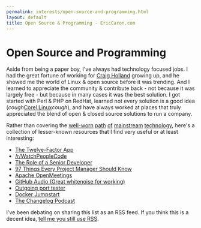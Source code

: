 ```yaml
---
permalink: interests/open-source-and-programming.html
layout: default
title: Open Source & Programming - EricCaron.com
---
```

# Open Source and Programming

Aside from being a paper boy, I've always had technology focused jobs. I had the great fortune of working for [Craig Holland](https://www.linkedin.com/in/craig-holland-61336b33) growing up, and he showed me the world of Linux & open source before it was trending. And I learned to appreciate the community & contribute back - not because it was largely free - but because in many cases it was the best solution. I got started with Perl & PHP on RedHat, learned not every solution is a good idea (*cough*[Corel Linux](https://en.wikipedia.org/wiki/Corel_Linux)*cough*), and have always worked at places that truly appreciated the blend of open & closed source solutions to run a company.

Rather than covering the [well-worn](https://techcrunch.com) [path](https://news.ycombinator.com/) [of](https://github.com/) [mainstream](http://stackoverflow.com/) [technology](https://www.reddit.com/r/programming/), here's a collection of lesser-known resources that I find very useful or at least interesting:
* [The Twelve-Factor App](https://12factor.net/)
* [/r/WatchPeopleCode](https://www.reddit.com/r/WatchPeopleCode/)
* [The Role of a Senior Developer](http://mattbriggs.net/blog/2015/06/01/the-role-of-a-senior-developer/)
* [97 Things Every Project Manager Should Know](http://www.oreilly.com/pub/pr/2381)
* [Apache OpenMeetings](http://openmeetings.apache.org/)
* [GitHub Audio (Great whitenoise for working)](https://github.audio/)
* [Outgoing port tester](http://portquiz.net/)
* [Docker Jumpstart](http://odewahn.github.io/docker-jumpstart/)
* [The Changelog Podcast](https://changelog.com/podcast)

I've been debating on sharing this list as an RSS feed. If you think this is a decent idea, [tell me you still use RSS](mailto:eric.caron@gmail.com).